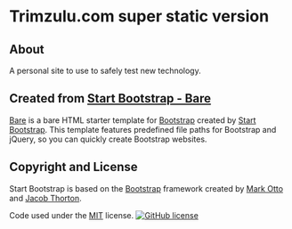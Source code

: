 # Trimzulu.com super static version

## About

A personal site to use to safely test new technology.

## Created from [Start Bootstrap - Bare](https://startbootstrap.com/template/bare)

[Bare](https://startbootstrap.com/template/bare) is a bare HTML starter template for [Bootstrap](http://getbootstrap.com/) created by [Start Bootstrap](http://startbootstrap.com/). This template features predefined file paths for Bootstrap and jQuery, so you can quickly create Bootstrap websites.

## Copyright and License

Start Bootstrap is based on the [Bootstrap](http://getbootstrap.com/) framework created by [Mark Otto](https://twitter.com/mdo) and [Jacob Thorton](https://twitter.com/fat).

Code used under the [MIT](https://github.com/BlackrockDigital/startbootstrap-bare/blob/gh-pages/LICENSE) license.
[![GitHub license](https://img.shields.io/badge/license-MIT-blue.svg)](https://raw.githubusercontent.com/BlackrockDigital/startbootstrap-bare/master/LICENSE)